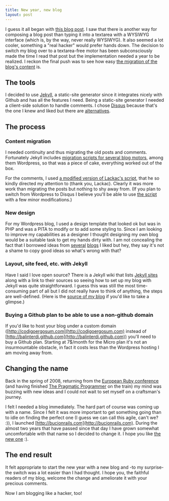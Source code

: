 ```yaml
--- 
title: New year, new blog
layout: post
---
```


I guess it all began with [this blog post][blogging-like-a-hacker]. I saw that there is another way for composing a blog post than typing it into a textarea with a WYSIWYG interface (which is, by the way, never really WYSIWYG). It also seemed a lot cooler, something a "real hacker" would prefer hands down. The decision to switch my blog over to a textarea-free motor has been subconsciously made the time I read that post but the implementation needed a year to be realized. I reckon the final push was to see how easy [the migration of the blog's content][lackac-blog-migration] is.

## The tools

I decided to use [Jekyll][jekyll], a static-site generator since it integrates nicely with Github and has all the features I need. Being a static-site generator I needed a client-side solution to handle comments. I chose [Disqus][disqus] because that's the one I knew and liked but there are [alternatives][intense-debate].

## The process

### Content migration

I needed continuity and thus migrating the old posts and comments. Fortunately Jekyll includes [migration scripts for several blog motors][jekyll-migrations], among them Wordpress, so that was a piece of cake, everything worked out of the box.

For the comments, I used [a modified version of Lackac's script][comment-migration-script], that he so kindly directed my attention to (thank you, Lackac). Clearly it was more work than migrating the posts but nothing to shy away from. (If you plan to switch from Wordpress to Disqus I believe you'll be able to use [the script][comment-migration-script] with a few minor modifications.)

### New design

For my Wordpress blog, I used a design template that looked ok but was in PHP and was a PITA to modify or to add some styling to. Since I am looking to improve my capabilities as a designer I thought designing my own blog would be a suitable task to get my hands dirty with. I am not concealing the fact that I borrowed ideas from [several][brian-casel] [blogs][mojombo] I liked but hey, they say it's not a shame to copy good ideas so what's wrong with that?

### Layout, site feed, etc. with Jekyll

Have I said I love open source? There is a Jekyll wiki that lists [Jekyll sites][jekyll-sites] along with a link to their sources so seeing how to set up my blog with Jekyll was quite straightforward. I guess this was still the most time-consuming part of all but I did not really have to think of anything, the steps are well-defined. (Here is the [source of my blog][github-repo] if you'd like to take a glimpse.)

### Buying a Github plan to be able to use a non-github domain

If you'd like to host your blog under a custom domain ([http://codigoergosum.com](http://codigoergosum.com) instead of [http://balinterdi.github.com](http://balinterdi.github.com)) you'll need to buy a Github plan. Starting at 7$/month for the Micro plan it's not an insurmountable obstacle, in fact it costs less than the Wordpress hosting I am moving away from.

## Changing the name

Back in the spring of 2008, returning from the [European Ruby conference][euruko2008] (and having finished [The Pragmatic Programmer][the-prag-prog] on the train) my mind was buzzing with new ideas and I could not wait to set myself on a craftsman's journey. 

I felt I needed a blog immediately. The hard part of course was coming up with a name. Since I felt it was more important to get something going than to idle on finding the perfect one (I guess we can call this agile, can't we? :)), I launched [http://bucionrails.com](http://bucionrails.com). During the almost two years that have passed since that day I have grown somewhat uncomfortable with that name so I decided to change it. I hope you like [the new one][descartes] :).

## The end result

It felt appropriate to start the new year with a new blog and -to my surprise- the switch was a lot easier than I had thought. I hope you, the faithful readers of my blog, welcome the change and ameliorate it with your precious comments.

Now I am blogging like a hacker, too!

[blogging-like-a-hacker]: [http://tom.preston-werner.com/2008/11/17/blogging-like-a-hacker.html]
[lackac-blog-migration]: [http://lackac.hu/2009/11/19/blog-migralas.html]
[jekyll]: http://github.com/mojombo/jekyll
[marley]: http://github.com/karmi/marley
[disqus]: http://disqus.com/
[intense-debate]: http://intensedebate.com/
[jekyll-migrations]: http://wiki.github.com/mojombo/jekyll/blog-migrations
[comment-migration-script]: http://gist.github.com/261852
[brian-casel]: http://www.briancasel.com/
[mojombo]: http://tom.preston-werner.com/
[jekyll-sites]: http://wiki.github.com/mojombo/jekyll/sites
[euruko2008]: http://www.euruko2008.org/
[the-prag-prog]: http://pragprog.com/titles/tpp/the-pragmatic-programmer
[descartes]: http://en.wikipedia.org/wiki/Descartes
[github-repo]: http://github.com/balinterdi/balinterdi.github.com